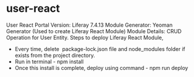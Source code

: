 # user-react

User React
Portal Version: Liferay 7.4.13
Module Generator: Yeoman Generator (Used to create Liferay React Module)
Module Details: CRUD Operation for User Entity.
Steps to deploy Liferay React Module,
- Every time, delete  package-lock.json file and node_modules folder if exists from the project directory.
- Run in terminal - npm install
- Once this install is complete, deploy using command - npm run deploy